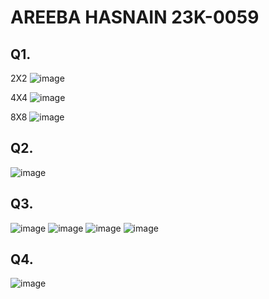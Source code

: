 # AREEBA HASNAIN 23K-0059
## Q1.
2X2
![image](https://github.com/areebahasnain/PfFall23/assets/142868074/ba20c02e-da1a-4600-bd9a-c1c23d2d08f3)

4X4
![image](https://github.com/areebahasnain/PfFall23/assets/142868074/631358d6-f35b-4b73-9d8d-9a579eaf2f25)

8X8
![image](https://github.com/areebahasnain/PfFall23/assets/142868074/04bb907a-4304-4ed8-8b42-6830735f2e66)

## Q2. 
![image](https://github.com/areebahasnain/PfFall23/assets/142868074/2b851d7d-b1ab-485e-8e3e-e62727fccf78)
## Q3. 
![image](https://github.com/areebahasnain/PfFall23/assets/142868074/f144846f-7bf3-446f-b7be-15e51dc260a8)
![image](https://github.com/areebahasnain/PfFall23/assets/142868074/a31d0506-add6-4888-8a87-e1b159677495)
![image](https://github.com/areebahasnain/PfFall23/assets/142868074/cf9422e0-327e-4627-af83-12a3a2f1b1c6)
![image](https://github.com/areebahasnain/PfFall23/assets/142868074/97f46172-b78d-4670-9599-256cf33cc9ef)
## Q4.
![image](https://github.com/areebahasnain/PfFall23/assets/142868074/c0555507-5ec4-4348-9ddd-c727beb93075)

